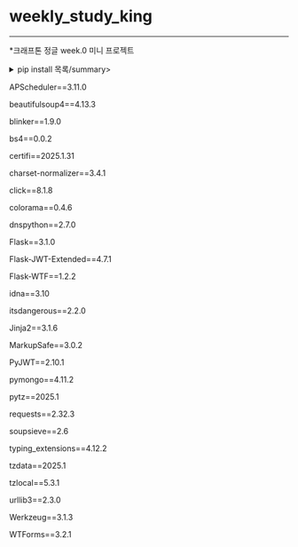 # weekly_study_king

---
*크래프톤 정글 week.0 미니 프로젝트


<details><summary>pip install 목록/summary>
  
APScheduler==3.11.0
  
beautifulsoup4==4.13.3

blinker==1.9.0

bs4==0.0.2

certifi==2025.1.31

charset-normalizer==3.4.1

click==8.1.8

colorama==0.4.6

dnspython==2.7.0

Flask==3.1.0

Flask-JWT-Extended==4.7.1

Flask-WTF==1.2.2

idna==3.10

itsdangerous==2.2.0

Jinja2==3.1.6

MarkupSafe==3.0.2

PyJWT==2.10.1

pymongo==4.11.2

pytz==2025.1

requests==2.32.3

soupsieve==2.6

typing_extensions==4.12.2

tzdata==2025.1

tzlocal==5.3.1

urllib3==2.3.0

Werkzeug==3.1.3

WTForms==3.2.1

</details>
